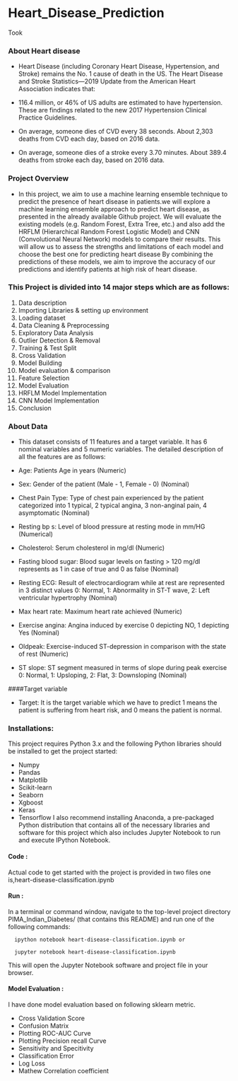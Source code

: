 # Heart_Disease_Prediction
Took 
### About Heart disease
- Heart Disease (including Coronary Heart Disease, Hypertension, and Stroke) remains the No. 1 cause of death in the US. The Heart Disease and Stroke Statistics—2019 Update from the American Heart Association indicates that:

- 116.4 million, or 46% of US adults are estimated to have hypertension. These are findings related to the new 2017 Hypertension Clinical Practice Guidelines.
- On average, someone dies of CVD every 38 seconds. About 2,303 deaths from CVD each day, based on 2016 data.
- On average, someone dies of a stroke every 3.70 minutes. About 389.4 deaths from stroke each day, based on 2016 data.
### Project Overview
- In this project, we aim to use a machine learning ensemble technique to predict the presence of heart disease in patients.we will explore a machine learning ensemble approach to predict heart disease, as presented in the already available Github project. We will evaluate the existing models (e.g. Random Forest, Extra Tree, etc.) and also add the HRFLM (Hierarchical Random Forest Logistic Model) and CNN (Convolutional Neural Network) models to compare their results. This will allow us to assess the strengths and limitations of each model and choose the best one for predicting heart disease By combining the predictions of these models, we aim to improve the accuracy of our predictions and identify patients at high risk of heart disease.

### This Project is divided into 14 major steps which are as follows:

  1. Data description
  2. Importing Libraries & setting up environment
  3. Loading dataset
  4. Data Cleaning & Preprocessing
  5. Exploratory Data Analysis
  6. Outlier Detection & Removal
  7. Training & Test Split
  8. Cross Validation
  9. Model Building
 10. Model evaluation & comparison
 11. Feature Selection
 12. Model Evaluation
 13. HRFLM Model Implementation
 14. CNN Model Implementation
 15. Conclusion

### About Data
 - This dataset consists of 11 features and a target variable. It has 6 nominal variables and 5 numeric variables. The detailed description of all the features are as follows:

- Age: Patients Age in years (Numeric)
- Sex: Gender of the patient (Male - 1, Female - 0) (Nominal)
- Chest Pain Type: Type of chest pain experienced by the patient categorized into 1 typical, 2 typical angina, 3 non-anginal pain, 4 asymptomatic (Nominal)
- Resting bp s: Level of blood pressure at resting mode in mm/HG (Numerical)
- Cholesterol: Serum cholesterol in mg/dl (Numeric)
- Fasting blood sugar: Blood sugar levels on fasting > 120 mg/dl represents as 1 in case of true and 0 as false (Nominal)
- Resting ECG: Result of electrocardiogram while at rest are represented in 3 distinct values 0: Normal, 1: Abnormality in ST-T wave, 2: Left ventricular hypertrophy (Nominal)
- Max heart rate: Maximum heart rate achieved (Numeric)
- Exercise angina: Angina induced by exercise 0 depicting NO, 1 depicting Yes (Nominal)
- Oldpeak: Exercise-induced ST-depression in comparison with the state of rest (Numeric)
- ST slope: ST segment measured in terms of slope during peak exercise 0: Normal, 1: Upsloping, 2: Flat, 3: Downsloping (Nominal)

####Target variable
- Target: It is the target variable which we have to predict 1 means the patient is suffering from heart risk, and 0 means the patient is normal.

### Installations:
This project requires Python 3.x and the following Python libraries should be installed to get the project started:

- Numpy
- Pandas
- Matplotlib
- Scikit-learn
- Seaborn
- Xgboost
- Keras
- Tensorflow
I also recommend installing Anaconda, a pre-packaged Python distribution that contains all of the necessary libraries and software for this project which also includes Jupyter Notebook to run and execute IPython Notebook.

#### Code :
Actual code to get started with the project is provided in two files one is,heart-disease-classification.ipynb

#### Run :
In a terminal or command window, navigate to the top-level project directory PIMA_Indian_Diabetes/ (that contains this README) and run one of the following commands:

      ipython notebook heart-disease-classification.ipynb or

      jupyter notebook heart-disease-classification.ipynb

This will open the Jupyter Notebook software and project file in your browser.

#### Model Evaluation :
   I have done model evaluation based on following sklearn metric.

- Cross Validation Score
- Confusion Matrix
- Plotting ROC-AUC Curve
- Plotting Precision recall Curve
- Sensitivity and Specitivity
- Classification Error
- Log Loss
- Mathew Correlation coefficient
